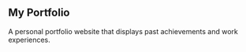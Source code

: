 ## My Portfolio

A personal portfolio website that displays past achievements and work experiences. 

